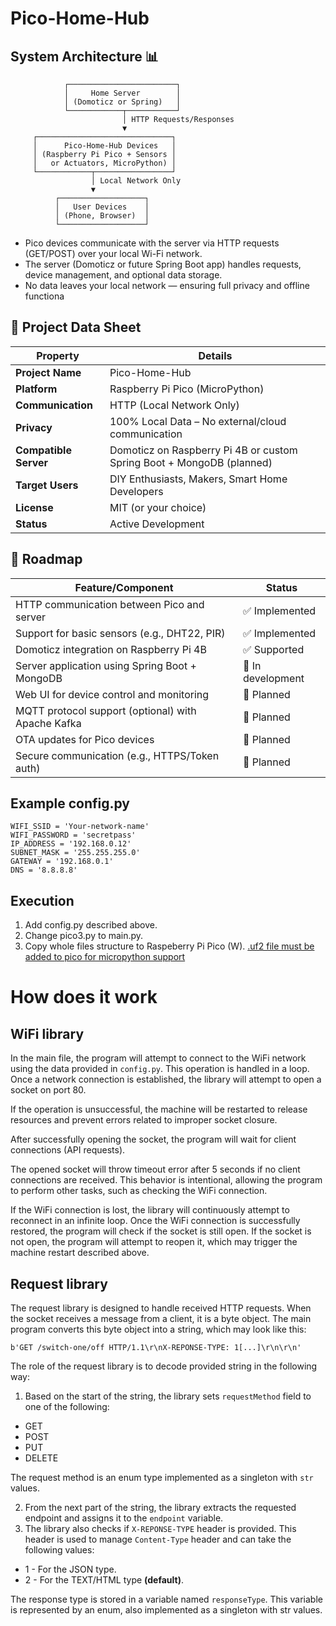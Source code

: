 ﻿# Pico-Home-Hub


 ## System Architecture 📊

                ┌────────────────────────┐
                │     Home Server        │
                │ (Domoticz or Spring)   │
                └────────────┬───────────┘
                             │ HTTP Requests/Responses
                             ▼
         ┌──────────────────────────────┐
         │      Pico-Home-Hub Devices   │
         │ (Raspberry Pi Pico + Sensors │
         │   or Actuators, MicroPython) │
         └────────────┬─────────────────┘
                      │ Local Network Only
                      ▼
              ┌───────────────────┐
              │   User Devices    │
              │ (Phone, Browser)  │
              └───────────────────┘
- Pico devices communicate with the server via HTTP requests (GET/POST) over your local Wi-Fi network.
- The server (Domoticz or future Spring Boot app) handles requests, device management, and optional data storage.
- No data leaves your local network — ensuring full privacy and offline functiona

## 📄 Project Data Sheet

| Property                   | Details                                                                 |
|---------------------------|-------------------------------------------------------------------------|
| **Project Name**          | Pico-Home-Hub                                                           |
| **Platform**              | Raspberry Pi Pico (MicroPython)                                         |
| **Communication**         | HTTP (Local Network Only)                                               |
| **Privacy**               | 100% Local Data – No external/cloud communication                       |
| **Compatible Server**     | Domoticz on Raspberry Pi 4B or custom Spring Boot + MongoDB (planned)   |
| **Target Users**          | DIY Enthusiasts, Makers, Smart Home Developers                          |
| **License**               | MIT (or your choice)                                                    |
| **Status**                | Active Development                                                      |

## 🚀 Roadmap

| Feature/Component                                 | Status            |
|--------------------------------------------------|-------------------|
| HTTP communication between Pico and server       | ✅ Implemented     |
| Support for basic sensors (e.g., DHT22, PIR)     | ✅ Implemented     |
| Domoticz integration on Raspberry Pi 4B          | ✅ Supported       |
| Server application using Spring Boot + MongoDB   | 🔄 In development  |
| Web UI for device control and monitoring         | 🔄 Planned         |
| MQTT protocol support (optional) with Apache Kafka| 🔄 Planned         |
| OTA updates for Pico devices                     | 🔄 Planned         |
| Secure communication (e.g., HTTPS/Token auth)    | 🔄 Planned         |


## Example config.py
```
WIFI_SSID = 'Your-network-name'
WIFI_PASSWORD = 'secretpass'
IP_ADDRESS = '192.168.0.12'
SUBNET_MASK = '255.255.255.0'
GATEWAY = '192.168.0.1'
DNS = '8.8.8.8'
```

## Execution
1. Add config.py described above.
2. Change pico3.py to main.py.
3. Copy whole files structure to Raspeberry Pi Pico (W).
[.uf2 file must be added to pico for micropython support](https://www.raspberrypi.com/documentation/microcontrollers/micropython.html#drag-and-drop-micropython)

# How does it work 

## WiFi library
In the main file, the program will attempt to connect to the WiFi network using the data provided in `config.py`. This operation is handled in a loop. Once a network connection is established, the library will attempt to open a socket on port 80.

If the operation is unsuccessful, the machine will be restarted to release resources and prevent errors related to improper socket closure.

After successfully opening the socket, the program will wait for client connections (API requests).

The opened socket will throw timeout error after 5 seconds if no client connections are received. This behavior is intentional, allowing the program to perform other tasks, such as checking the WiFi connection.

If the WiFi connection is lost, the library will continuously attempt to reconnect in an infinite loop. 
Once the WiFi connection is successfully restored, the program will check if the socket is still open. If the socket is not open, the program will attempt to reopen it, which may trigger the machine restart described above.

## Request library
The request library is designed to handle received HTTP requests. When the socket receives a message from a client, it is a byte object. The main program converts this byte object into a string, which may look like this:
```
b'GET /switch-one/off HTTP/1.1\r\nX-REPONSE-TYPE: 1[...]\r\n\r\n'
```

The role of the request library is to decode provided string in the following way:
1. Based on the start of the string, the library sets `requestMethod` field to one of the following:
- GET
- POST
- PUT
- DELETE

The request method is an enum type implemented as a singleton with `str` values.

2. From the next part of the string, the library extracts the requested endpoint and assigns it to the `endpoint` variable.
3. The library also checks if `X-REPONSE-TYPE` header is provided. This header is used to manage `Content-Type` header and can take the following values:

- 1 - For the JSON type.
- 2 - For the TEXT/HTML type <b>(default)</b>.

The response type is stored in a variable named `responseType`. This variable is represented by an enum, also implemented as a singleton with str values.
